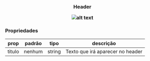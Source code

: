 <h3 align="center">Header</p> 

![alt text](https://raw.githubusercontent.com/vitoralvesdev/react-native-componentes/master/prints/Header.jpeg)

### Propriedades 
| prop | padrão | tipo | descrição |
| ---- | ---- | ----| ---- |
| titulo | nenhum | string | Texto que irá aparecer no header |